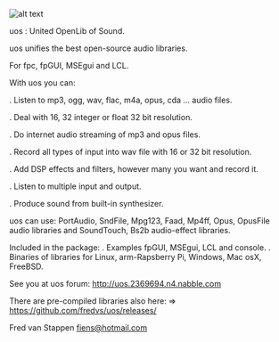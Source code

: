 ![alt text](https://user-images.githubusercontent.com/3421249/68167507-fe9d1d00-ff65-11e9-9f1f-686fdcabdd5a.jpg)

uos : United OpenLib of Sound.


uos unifies the best open-source audio libraries.

For fpc, fpGUI, MSEgui and LCL.

With uos you can:

. Listen to mp3, ogg, wav, flac, m4a, opus, cda ... audio files.

. Deal with 16, 32 integer or float 32 bit resolution.

. Do internet audio streaming of mp3 and opus files.

. Record all types of input into wav file with 16 or 32 bit resolution.

. Add DSP effects and filters, however many you want and record it.

. Listen to multiple input and output.

. Produce sound from built-in synthesizer.

uos can use: PortAudio, SndFile, Mpg123, Faad, Mp4ff, Opus, OpusFile
audio libraries and SoundTouch, Bs2b audio-effect libraries.

Included in the package: . Examples fpGUI, MSEgui, LCL and console. .
Binaries of libraries for Linux, arm-Rapsberry Pi, Windows, Mac osX,
FreeBSD.

See you at uos forum: http://uos.2369694.n4.nabble.com

There are pre-compiled libraries also here: =\>
https://github.com/fredvs/uos/releases/

Fred van Stappen fiens@hotmail.com
